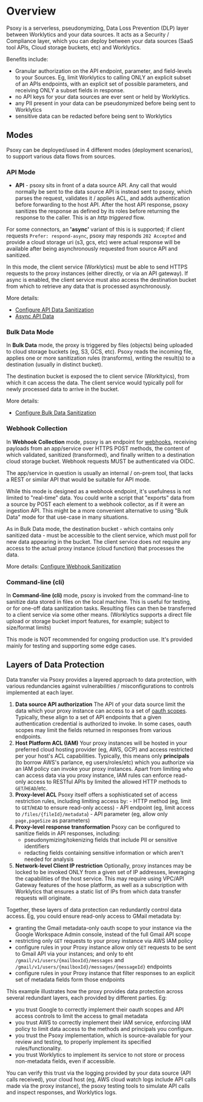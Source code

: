 # Overview

Psoxy is a serverless, pseudonymizing, Data Loss Prevention (DLP) layer between Worklytics and your data sources. It acts as a Security / Compliance layer, which you can deploy between your data sources (SaaS tool APIs, Cloud storage buckets, etc) and Worklytics.

Benefits include:
  - Granular authorization on the API endpoint, parameter, and field-levels to your Sources. Eg, limit Worklytics to calling ONLY an explicit subset of an APIs endpoints, with an explicit set of possible parameters, and receiving ONLY a subset fields in response.
  - no API keys for your data sources are ever sent or held by Worklytics.
  - any PII present in your data can be pseudonymized before being sent to Worklytics
  - sensitive data can be redacted before being sent to Worklytics


## Modes

Psoxy can be deployed/used in 4 different modes (deployment scenarios), to support various data flows from sources.

### API Mode

- **API** - psoxy sits in front of a data source API. Any call that would normally be sent to the data source API is instead sent to psoxy, which parses the request, validates it / applies ACL, and adds authentication before forwarding to the host API. After the host API response, psoxy sanitizes the response as defined by its roles before returning the response to the caller. This is an _http triggered_ flow.

For some connectors, an **'async'** variant of this is is supported; if client requests `Prefer: respond-async`, psoxy may responds `202 Accepted` and provide a cloud storage uri (s3, gcs, etc) were actual response will be available after being asynchronously requested from source API and sanitized.

In this mode, the client service (Worklytics) must be able to send HTTPS requests to the proxy instances (either directly, or via an API gateway). If async is enabled, the client service must also access the destination bucket from which to retrieve any data that is processed asynchronously.

More details:
- [Configure API Data Sanitization](./configuration/api-data-sanitization.md)
- [Async API Data](./configuration/async-api-data.md)

### Bulk Data Mode

In **Bulk Data** mode, the proxy is triggered by files (objects) being uploaded to cloud storage buckets (eg, S3, GCS, etc). Psoxy reads the incoming file, applies one or more sanitization rules (transforms), writing the result(s) to a destination (usually in distinct bucket).

The destination bucket is exposed the to client service (Workltyics), from which it can access the data. The client service would typically poll for newly processed data to arrive in the bucket.

More details:
- [Configure Bulk Data Sanitization](./configuration/bulk-file-sanitization.md)

### Webhook Collection

In **Webhook Collection** mode, psoxy is an endpoint for [webhooks](https://en.wikipedia.org/wiki/Webhook), receiving payloads from an app/service over HTTPS POST methods, the content of which validated, sanitized (transformed), and finally written to a destination cloud storage bucket. Webhook requests MUST be authenticated via OIDC. 

The app/service in question is usually an internal / on-prem tool, that lacks a REST or similar API that would be suitable for API mode.

While this mode is designed as a webhook endpoint, it's usefulness is not limited to "real-time" data. You could write a script that "exports" data from a source by POST each element to a webhook collector, as if it were an ingestion API. This might be a more convenient alternative to using "Bulk Data" mode for that use-case in many situations.

As in Bulk Data mode, the destination bucket - which contains only sanitized data - must be accessible to the client service, which must poll for new data appearing in the bucket. The client service does not require any access to the actual proxy instance (cloud function) that processes the data.

More details: [Configure Webhook Sanitization](./configuration/webhook-collectors.md)

### Command-line (cli)

In **Command-line (cli)** mode, psoxy is invoked from the command-line to sanitize data stored in files on the local machine. This is useful for testing, or for one-off data sanitization tasks. Resulting files can then be transferred to a client service via some other means. (Worklytics supports a direct file upload or storage bucket import features, for example; subject to size/format limits) 

This mode is NOT recommended for ongoing production use. It's provided mainly for testing and supporting some edge cases.

## Layers of Data Protection

Data transfer via Psoxy provides a layered approach to data protection, with various redundancies against vulnerabilities / misconfigurations to controls implemented at each layer.

1. **Data source API authorization** The API of your data source limit the data which your proxy instance can access to a set of [oauth scopes](https://oauth.net/2/scope/). Typically, these align to a set of API endpoints that a given authentication credential is authorized to invoke. In some cases, oauth scopes may limit the fields returned in responses from various endpoints.
2. **Host Platform ACL (IAM)**  Your proxy instances will be hosted in your preferred cloud hosting provider (eg, AWS, GCP) and access restricted per your host's ACL capabilities. Typically, this means only **principals** (to borrow AWS's parlance, eg users/roles/etc) which you authorize via an IAM policy can invoke your proxy instances. Apart from limiting *who* can access data via you proxy instance, IAM rules can enforce read-only access to RESTful APIs by limited the allowed HTTP methods to `GET`/`HEAD`/etc.
3. **Proxy-level ACL** Psoxy itself offers a sophisticated set of access restriction rules, including limiting access by:
       - HTTP method (eg, limit to `GET`/`HEAD` to ensure read-only access)
       - API endpoint (eg, limit access to `/files/{fileId}/metadata`)
       - API parameter (eg, allow only `page,pageSize` as parameters)
4. **Proxy-level response transformation** Psoxy can be configured to sanitize fields in API responses, including:
      - pseudonymizing/tokenizing fields that include PII or sensitive identifiers
      - redacting fields containing sensitive information or which aren't needed for analysis
5. **Network-level Client IP restriction** Optionally, proxy instances may be locked to be invoked ONLY from a given set of IP addresses, leveraging the capabilities of the host service. This may require using VPC/API Gateway features of the hose platform, as well as a subscription with Worklytics that ensures a static list of IPs from which data transfer requests will originate. 

Together, these layers of data protection can redundantly control data access. Eg, you could ensure read-only access to GMail metadata by:
  - granting the Gmail metadata-only oauth scope to your instance via the Google Workspace Admin console, instead of the full Gmail API scope
  - restricting only `GET` requests to your proxy instance via AWS IAM policy
  - configure rules in your Proxy instance allow only `GET` requests to be sent to Gmail API via your instances; and only to eht `/gmail/v1/users/{mailboxId}/messages` and `/gmail/v1/users/{mailboxId}/messages/{messageId}` endpoints
  - configure rules in your Proxy instance that filter responses to an explicit set of metadata fields form those endpoints

This example illustrates how the proxy provides data protection across several redundant layers, each provided by different parties. Eg:
   - you trust Google to correctly implement their oauth scopes and API access controls to limit the access to gmail metadata
   - you trust AWS to correctly implement their IAM service, enforcing IAM policy to limit data access to the methods and principals you configure.
   - you trust the Psoxy implementation, which is source-available for your review and testing, to properly implement its specified rules/functionality.
   - you trust Worklytics to implement its service to not store or process non-metadata fields, even if accessible.

You can verify this trust via the logging provided by your data source (API calls received), your cloud host (eg, AWS cloud watch logs include API calls made via the proxy instance), the psoxy testing tools to simulate API calls and inspect responses, and Worklytics logs.

